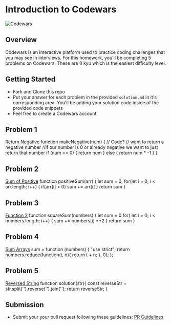 # Introduction to Codewars

![Codewars](https://external-content.duckduckgo.com/iu/?u=https%3A%2F%2Ftse4.mm.bing.net%2Fth%3Fid%3DOIP.wW8sg4sEIu9PU-iq9Ds2mQHaCh%26pid%3DApi&f=1)

## Overview

Codewars is an interactive platform used to practice coding challenges that you may see in interviews. For this homework, you'll be completing 5 problems on Codewars. These are 8 kyu which is the easiest difficulty level.

## Getting Started

- Fork and Clone this repo
- Put your answer for each problem in the provided `solution.md` in it's corresponding area. You'll be adding your solution code inside of the provided code snippets
- Feel free to create a Codewars account

## Problem 1

[Return Negative](https://www.codewars.com/kata/55685cd7ad70877c23000102)
function makeNegative(num) {
  // Code?
  // want to return a negative number
  //if our number is 0 or already negative we want to just return that number
if (num <= 0) {
  return num
  } else {
    return num * -1
  }
}

## Problem 2

[Sum of Positive](https://www.codewars.com/kata/5715eaedb436cf5606000381)
function positiveSum(arr) {
    let sum = 0;
    for(let i = 0; i < arr.length; i++) {
        if(arr[i] > 0) sum += arr[i]
    }
    return sum
}

## Problem 3

[Function 2](https://www.codewars.com/kata/523b623152af8a30c6000027)
function squareSum(numbers) {
    let sum = 0
    for( let i = 0; i < numbers.length; i++) {
        sum += numbers[i] **2
    }
    return sum
}

## Problem 4

[Sum Arrays](https://www.codewars.com/kata/53dc54212259ed3d4f00071c)
sum = function (numbers) {
  "use strict";
  return numbers.reduce(function(t, n){
    return t + n;
  }, 0);
};

## Problem 5

[Reversed String](https://www.codewars.com/kata/5168bb5dfe9a00b126000018)
function solution(str){
  const reverseStr = str.split('').reverse('').join('');
  return reverseStr;
}

## Submission

- Submit your your pull request following these guidelines: [PR Guidelines](https://github.com/SEI-R-2-22/template_pull_request)

